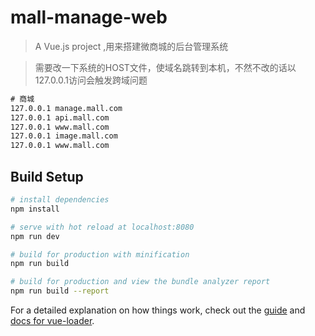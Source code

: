 # mall-manage-web

> A Vue.js project ,用来搭建微商城的后台管理系统

> 需要改一下系统的HOST文件，使域名跳转到本机，不然不改的话以127.0.0.1访问会触发跨域问题
```asp
# 商城
127.0.0.1 manage.mall.com
127.0.0.1 api.mall.com
127.0.0.1 www.mall.com
127.0.0.1 image.mall.com
127.0.0.1 www.mall.com
```

## Build Setup

``` bash
# install dependencies
npm install

# serve with hot reload at localhost:8080
npm run dev

# build for production with minification
npm run build

# build for production and view the bundle analyzer report
npm run build --report
```

For a detailed explanation on how things work, check out the [guide](http://vuejs-templates.github.io/webpack/) and [docs for vue-loader](http://vuejs.github.io/vue-loader).
